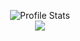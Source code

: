 <!--
**PnterNN/PnterNN** is a ✨ _special_ ✨ repository because its `README.md` (this file) appears on your GitHub profile.

Here are some ideas to get you started:

- 🔭 I’m currently working on ...
- 🌱 I’m currently learning ...
- 👯 I’m looking to collaborate on ...
- 🤔 I’m looking for help with ...
- 💬 Ask me about ...
- 📫 How to reach me: ...
- 😄 Pronouns: ...
- ⚡ Fun fact: ...
-->
<p align="center">
  <img src="https://github-readme-stats.vercel.app/api?username=PnterNN&show_icons=true&theme=vision-friendly-dark&count_private=true" alt="Profile Stats"><br>
  <img src="https://github-readme-stats.vercel.app/api/top-langs/?username=PnterNN&layout=compact&theme=vision-friendly-dark&count_private=true"><br>
</p>
